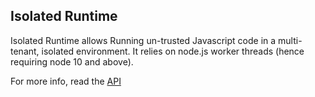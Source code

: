## Isolated Runtime

Isolated Runtime allows Running un-trusted Javascript code in a multi-tenant, isolated environment.
It relies on node.js worker threads (hence requiring node 10 and above).

For more info, read the [API](api.md)
